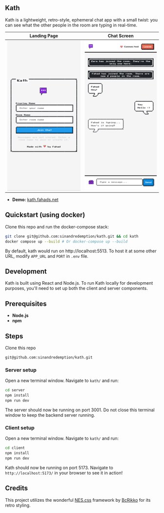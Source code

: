 Kath
-------
Kath is a lightweight, retro-style, ephemeral chat app with a small twist: you can see what the other people in the room are typing in real-time.

| Landing Page                                  | Chat Screen                            |
| --------------------------------------------- | ----------------------------------- |
| ![Landing Page](screenshots/landing-page.png) | ![Chat Screen](screenshots/chat-screen.png) |

- **Demo:** [kath.fahads.net](https://kath.fahads.net/)

Quickstart (using docker)
-------
Clone this repo and run the docker-compose stack:

```bash
git clone git@github.com:sinandredemption/kath.git && cd kath
docker compose up --build # Or docker-compose up --build
```

By default, kath would run on http://localhost:5513. To host it at some other URL, modify `APP_URL` and `PORT` in `.env` file.

Development
-------
Kath is built using React and Node.js. To run Kath locally for development purposes, you'll need to set up both the client and server components.

## Prerequisites
*   **Node.js**
*   **npm**

## Steps

Clone this repo
```bash
git@github.com:sinandredemption/kath.git
```

### Server setup
Open a new terminal window. Navigate to `kath/` and run:
```bash
cd server
npm install
npm run dev
```
The server should now be running on port 3001. Do not close this terminal window to keep the backend server running.

### Client setup
Open a new terminal window. Navigate to `kath/` and run:
```bash
cd client
npm install
npm run dev
```
Kath should now be running on port 5173. Navigate to `http://localhost:5173/` in your browser to see it in action!

Credits
-------
This project utilizes the wonderful [NES.css](https://nostalgic-css.github.io/NES.css/) framework by [BcRikko](https://github.com/BcRikko) for its retro styling.
